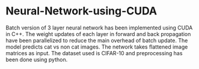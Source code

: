 # Neural-Network-using-CUDA
Batch version of 3 layer neural network has been implemented using CUDA in C++. The weight updates of each layer in forward and back propagation have been parallelized to reduce the main overhead of batch update.
The model predicts cat vs non cat images. The network takes flattened image matrices as input.
The dataset used is CIFAR-10 and preprocessing has been done using python.

